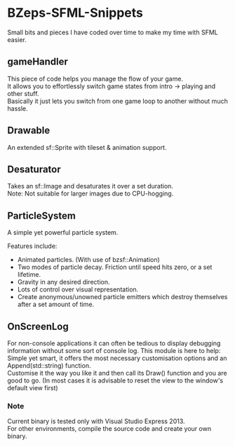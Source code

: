 BZeps-SFML-Snippets
===================
Small bits and pieces I have coded over time to make my time with SFML easier.

gameHandler
-----------
This piece of code helps you manage the flow of your game.    
It allows you to effortlessly switch game states from intro -> playing and other stuff.    
Basically it just lets you switch from one game loop to another without much hassle.

Drawable
--------
An extended sf::Sprite with tileset & animation support.

Desaturator
-----------
Takes an sf::Image and desaturates it over a set duration.    
Note: Not suitable for larger images due to CPU-hogging.

ParticleSystem
--------------
A simple yet powerful particle system.    

Features include:

- Animated particles. (With use of bzsf::Animation)
- Two modes of particle decay. Friction until speed hits zero, or a set lifetime.
- Gravity in any desired direction.
- Lots of control over visual representation.
- Create anonymous/unowned particle emitters which destroy themselves after a set amount of time.

OnScreenLog
-----------
For non-console applications it can often be tedious to display debugging information without some sort of console log.
This module is here to help: Simple yet smart, it offers the most necessary customisation options and an Append(std::string) function.    
Customise it the way you like it and then call its Draw() function and you are good to go. (In most cases it is advisable to reset the view to the window's default view first)

### Note ###
Current binary is tested only with Visual Studio Express 2013.    
For other environments, compile the source code and create your own binary.